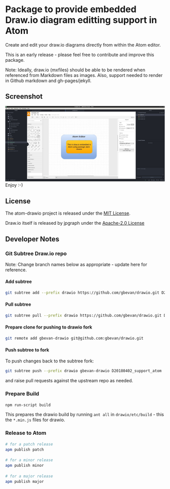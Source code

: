 # Package to provide embedded Draw.io diagram editting support in Atom

Create and edit your draw.io diagrams directly from within the Atom editor.

This is an early release - please feel free to contribute and improve this
package.

Note:
Ideally, draw.io (mxfiles) should be able to be rendered when referenced
from Markdown files as images.  Also, support needed to render in Github markdown
and gh-pages/jekyll.

## Screenshot
![Screenshot](screenshot.jpg)
Enjoy :-)

## License

The atom-drawio project is released under the [MIT License](LICENSE).

Draw.io itself is released by jpgraph under the [Apache-2.0 License](https://github.com/jgraph/drawio/blob/master/LICENSE)

## Developer Notes

### Git Subtree Draw.io repo
Note: Change branch names below as appropriate - update here for reference.

#### Add subtree
```bash
git subtree add --prefix drawio https://github.com/gbevan/drawio.git D20180402_support_atom --squash
```

#### Pull subtree
```bash
git subtree pull --prefix drawio https://github.com/gbevan/drawio.git D20180402_support_atom --squash
```

#### Prepare clone for pushing to drawio fork
```bash
git remote add gbevan-drawio git@github.com:gbevan/drawio.git
```

#### Push subtree to fork
To push changes back to the subtree fork:
```bash
git subtree push --prefix drawio gbevan-drawio D20180402_support_atom
```
and raise pull requests against the upstream repo as needed.

### Prepare Build
```bash
npm run-script build
```
This prepares the drawio build by running `ant all` in `drawio/etc/build` -
this the `*.min.js` files for drawio.

### Release to Atom
```bash
# for a patch release
apm publish patch

# for a minor release
apm publish minor

# for a major release
apm publish major
```
